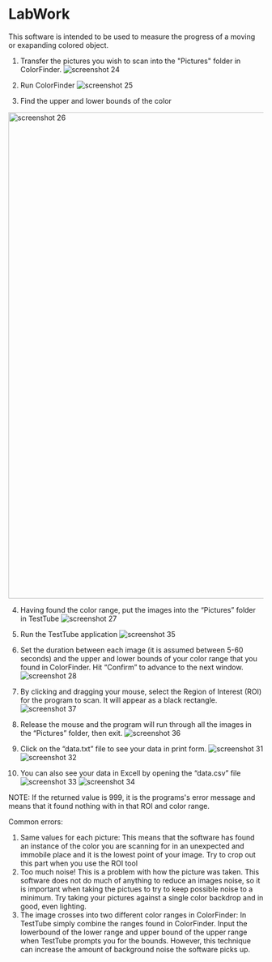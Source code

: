 # LabWork
This software is intended to be used to measure the progress of a moving or exapanding colored object.

1. Transfer the pictures you wish to scan into the "Pictures" folder in ColorFinder.
![screenshot 24](https://user-images.githubusercontent.com/24358893/28470278-46c77b72-6e07-11e7-9fd2-b47979ecdbd3.png)

2. Run ColorFinder
![screenshot 25](https://user-images.githubusercontent.com/24358893/28470281-46cbbf66-6e07-11e7-8b20-b293608e0380.png)

3. Find the upper and lower bounds of the color
<img width="960" alt="screenshot 26" src="https://user-images.githubusercontent.com/24358893/28470280-46cb51ca-6e07-11e7-999a-637814b56c92.png">

4. Having found the color range, put the images into the “Pictures” folder in TestTube
![screenshot 27](https://user-images.githubusercontent.com/24358893/28470282-46ce1b6c-6e07-11e7-95c5-7b1af2389431.png)

5. Run the TestTube application
![screenshot 35](https://user-images.githubusercontent.com/24358893/28470881-2de15cac-6e09-11e7-8ff5-a742d78a0012.png)

6. Set the duration between each image (it is assumed between 5-60 seconds) and the upper and lower bounds of your color range that you found in ColorFinder. Hit “Confirm” to advance to the next window.
![screenshot 28](https://user-images.githubusercontent.com/24358893/28470284-46d627a8-6e07-11e7-8b98-0ba4752e8231.png)

7. By clicking and dragging your mouse, select the Region of Interest (ROI) for the program to scan. It will appear as a black rectangle.
![screenshot 37](https://user-images.githubusercontent.com/24358893/28470939-5fc7cdc8-6e09-11e7-9933-9bc8bc879ad9.png)

8. Release the mouse and the program will run through all the images in the “Pictures” folder, then exit.
![screenshot 36](https://user-images.githubusercontent.com/24358893/28470880-2ddbd656-6e09-11e7-962f-6ebc403d0a61.png)

9. Click on the “data.txt” file to see your data in print form.
![screenshot 31](https://user-images.githubusercontent.com/24358893/28470288-46df1e6c-6e07-11e7-8916-4ba8359c3f8d.png)
![screenshot 32](https://user-images.githubusercontent.com/24358893/28470286-46d8a230-6e07-11e7-84e6-79a8a8d58922.png)

10. You can also see your data in Excell by opening the “data.csv” file
![screenshot 33](https://user-images.githubusercontent.com/24358893/28470287-46dd67ac-6e07-11e7-9f28-93f3ffc63399.png)
![screenshot 34](https://user-images.githubusercontent.com/24358893/28470289-46ec18b0-6e07-11e7-8797-1eaa3fc2c05e.png)
 
NOTE: If the returned value is 999, it is the programs's error message and means that it found nothing with in that ROI and color range. 

Common errors:
1. Same values for each picture:
	This means that the software has found an instance of the color you are scanning for in an unexpected and immobile place and it is the lowest
	point of your image. Try to crop out this part when you use the ROI tool
2. Too much noise!
	This is a problem with how the picture was taken. This software does not do much of anything to reduce an images noise, so it is important when taking the pictues
	to try to keep possible noise to a minimum. Try taking your pictures against a single color backdrop and in good, even lighting.
3. The image crosses into two different color ranges in ColorFinder:
	In TestTube simply combine the ranges found in ColorFinder. Input the lowerbound of the lower range and upper bound of the upper range 
	when TestTube prompts you for the bounds. However, this technique can increase the amount of background noise the software picks up. 
